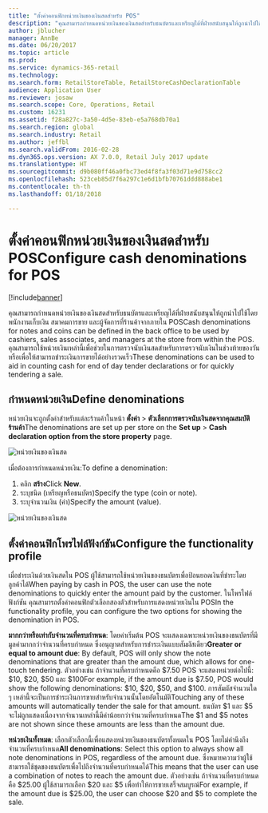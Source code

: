 ```yaml
---
title: "ตั้งค่าคอนฟิกหน่วยเงินของเงินสดสำหรับ POS"
description: "คุณสามารถกำหนดหน่วยเงินของเงินสดสำหรับธนบัตรและเหรียญได้ที่ฝ่ายสนับสนุนให้ถูกนำไปใช้โดยพนักงานเก็บเงิน สมาคมการขาย และผู้จัดการที่ร้านค้าจากภายใน POS"
author: jblucher
manager: AnnBe
ms.date: 06/20/2017
ms.topic: article
ms.prod: 
ms.service: dynamics-365-retail
ms.technology: 
ms.search.form: RetailStoreTable, RetailStoreCashDeclarationTable
audience: Application User
ms.reviewer: josaw
ms.search.scope: Core, Operations, Retail
ms.custom: 16231
ms.assetid: f28a827c-3a50-4d5e-83eb-e5a768db70a1
ms.search.region: global
ms.search.industry: Retail
ms.author: jeffbl
ms.search.validFrom: 2016-02-28
ms.dyn365.ops.version: AX 7.0.0, Retail July 2017 update
ms.translationtype: HT
ms.sourcegitcommit: d9b080ff46a0fbc73ed4f8fa3f03d71e9d758cc2
ms.openlocfilehash: 523ceb85d7f6a297c1e6d1bfb70761ddd888abe1
ms.contentlocale: th-th
ms.lasthandoff: 01/18/2018

---
```


# <a name="configure-cash-denominations-for-pos"></a><span data-ttu-id="56121-103">ตั้งค่าคอนฟิกหน่วยเงินของเงินสดสำหรับ POS</span><span class="sxs-lookup"><span data-stu-id="56121-103">Configure cash denominations for POS</span></span>

[!include[banner](includes/banner.md)]

<span data-ttu-id="56121-104">คุณสามารถกำหนดหน่วยเงินของเงินสดสำหรับธนบัตรและเหรียญได้ที่ฝ่ายสนับสนุนให้ถูกนำไปใช้โดยพนักงานเก็บเงิน สมาคมการขาย และผู้จัดการที่ร้านค้าจากภายใน POS</span><span class="sxs-lookup"><span data-stu-id="56121-104">Cash denominations for notes and coins can be defined in the back office to be used by cashiers, sales associates, and managers at the store from within the POS.</span></span> <span data-ttu-id="56121-105">คุณสามารถใช้หน่วยเงินเหล่านี้เพื่อช่วยในการตรวจนับเงินสดสำหรับการตรวจนับเงินในช่วงท้ายของวันหรือเพื่อให้สามารถชำระเงินการขายได้อย่างรวดเร็ว</span><span class="sxs-lookup"><span data-stu-id="56121-105">These denominations can be used to aid in counting cash for end of day tender declarations or for quickly tendering a sale.</span></span>

## <a name="define-denominations"></a><span data-ttu-id="56121-106">กำหนดหน่วยเงิน</span><span class="sxs-lookup"><span data-stu-id="56121-106">Define denominations</span></span>
<span data-ttu-id="56121-107">หน่วยเงินจะถูกตั้งค่าสำหรับแต่ละร้านค้าในหน้า **ตั้งค่า** > **ตัวเลือกการตรวจนับเงินสดจากคุณสมบัติร้านค้า**</span><span class="sxs-lookup"><span data-stu-id="56121-107">The denominations are set up per store on the **Set up** > **Cash declaration option from the store property** page.</span></span> 

![หน่วยเงินของเงินสด](./media/image1-denomination.png)

<span data-ttu-id="56121-109">เมื่อต้องการกำหนดหน่วยเงิน:</span><span class="sxs-lookup"><span data-stu-id="56121-109">To define a denomination:</span></span>
1. <span data-ttu-id="56121-110">คลิก **สร้าง**</span><span class="sxs-lookup"><span data-stu-id="56121-110">Click **New**.</span></span>
1. <span data-ttu-id="56121-111">ระบุชนิด (เหรียญหรือธนบัตร)</span><span class="sxs-lookup"><span data-stu-id="56121-111">Specify the type (coin or note).</span></span>
1. <span data-ttu-id="56121-112">ระบุจำนวนเงิน (ค่า)</span><span class="sxs-lookup"><span data-stu-id="56121-112">Specify the amount (value).</span></span>

![หน่วยเงินของเงินสด](./media/image2-denomination.png)

## <a name="configure-the-functionality-profile"></a><span data-ttu-id="56121-114">ตั้งค่าคอนฟิกโพรไฟล์ฟังก์ชัน</span><span class="sxs-lookup"><span data-stu-id="56121-114">Configure the functionality profile</span></span>
<span data-ttu-id="56121-115">เมื่อชำระเงินด้วยเงินสดใน POS ผู้ใช้สามารถใช้หน่วยเงินของธนบัตรเพื่อป้อนยอดเงินที่ชำระโดยลูกค้าได้</span><span class="sxs-lookup"><span data-stu-id="56121-115">When paying by cash in POS, the user can use the note denominations to quickly enter the amount paid by the customer.</span></span> <span data-ttu-id="56121-116">ในโพรไฟล์ฟังก์ชัน คุณสามารถตั้งค่าคอนฟิกตัวเลือกสองตัวสำหรับการแสดงหน่วยเงินใน POS</span><span class="sxs-lookup"><span data-stu-id="56121-116">In the functionality profile, you can configure the two options for showing the denomination in POS.</span></span>

<span data-ttu-id="56121-117">**มากกว่าหรือเท่ากับจำนวนที่ครบกำหนด**: โดยค่าเริ่มต้น POS จะแสดงเฉพาะหน่วยเงินของธนบัตรที่มีมูลค่ามากกว่าจำนวนที่ครบกำหนด ซึ่งอนุญาตสำหรับการชำระเงินแบบสัมผัสเดียว</span><span class="sxs-lookup"><span data-stu-id="56121-117">**Greater or equal to amount due**: By default, POS will only show the note denominations that are greater than the amount due, which allows for one-touch tendering.</span></span> <span data-ttu-id="56121-118">ตัวอย่างเช่น ถ้าจำนวนที่ครบกำหนดคือ $7.50 POS จะแสดงหน่วยต่อไปนี้: $10, $20, $50 และ $100</span><span class="sxs-lookup"><span data-stu-id="56121-118">For example, if the amount due is $7.50, POS would show the following denominations: $10, $20, $50, and $100.</span></span> <span data-ttu-id="56121-119">การสัมผัสจำนวนใด ๆ เหล่านี้จะเป็นการชำระเงินการขายสำหรับจำนวนนั้นโดยอัตโนมัติ</span><span class="sxs-lookup"><span data-stu-id="56121-119">Touching any of these amounts will automatically tender the sale for that amount.</span></span> <span data-ttu-id="56121-120">ธนบัตร $1 และ $5 จะไม่ถูกแสดงเนื่องจากจำนวนเหล่านี้มีค่าน้อยกว่าจำนวนที่ครบกำหนด</span><span class="sxs-lookup"><span data-stu-id="56121-120">The $1 and $5 notes are not shown since these amounts are less than the amount due.</span></span>

<span data-ttu-id="56121-121">**หน่วยเงินทั้งหมด**: เลือกตัวเลือกนี้เพื่อแสดงหน่วยเงินของธนบัตรทั้งหมดใน POS โดยไม่คำนึงถึงจำนวนที่ครบกำหนด</span><span class="sxs-lookup"><span data-stu-id="56121-121">**All denominations**: Select this option to always show all note denominations in POS, regardless of the amount due.</span></span> <span data-ttu-id="56121-122">ซึ่งหมายความว่าผู้ใช้สามารถใช้ชุดของธนบัตรเพื่อไปถึงจำนวนที่ครบกำหนดได้</span><span class="sxs-lookup"><span data-stu-id="56121-122">This means that the user can use a combination of notes to reach the amount due.</span></span> <span data-ttu-id="56121-123">ตัวอย่างเช่น ถ้าจำนวนที่ครบกำหนดคือ $25.00 ผู้ใช้สามารถเลือก $20 และ $5 เพื่อทำให้การขายเสร็จสมบูรณ์</span><span class="sxs-lookup"><span data-stu-id="56121-123">For example, if the amount due is $25.00, the user can choose $20 and $5 to complete the sale.</span></span>

